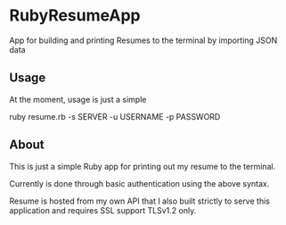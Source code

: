 # RubyResumeApp
App for building and printing Resumes to the terminal by importing JSON data

## Usage
At the moment, usage is just a simple

  ruby resume.rb -s SERVER -u USERNAME -p PASSWORD

## About

This is just a simple Ruby app for printing out my resume to the terminal.

Currently is done through basic authentication using the above syntax.

Resume is hosted from my own API that I also built strictly to serve this 
application and requires SSL support TLSv1.2 only.  



